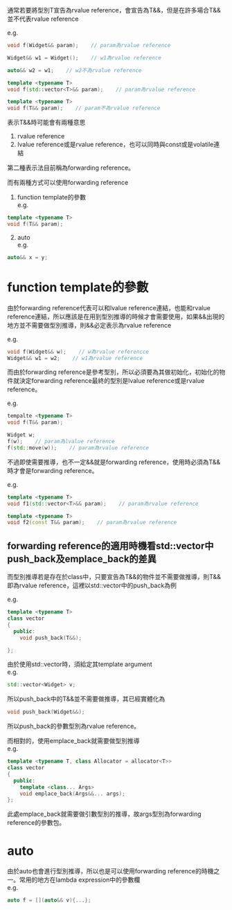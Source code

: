 通常若要將型別T宣告為rvalue reference，會宣告為T&&，但是在許多場合T&&並不代表rvalue reference

e.g.
```cpp
void f(Widget&& param);    // param為rvalue reference

Widget&& w1 = Widget();    // w1為rvalue reference

auto&& w2 = w1;    // w2不為rvalue reference

template <typename T>
void f(std::vector<T>&& param);    // param為rvalue reference

template <typename T>
void f(T&& param);    // param不為rvalue reference
```

表示T&&時可能會有兩種意思
1. rvalue reference
2. lvalue reference或是rvalue reference，也可以同時與const或是volatile連結

第二種表示法目前稱為forwarding reference。

而有兩種方式可以使用forwarding reference
1. function template的參數<br>
e.g.
```cpp
template <typename T>
void f(T&& param);
```
2. auto<br>
e.g.
```cpp
auto&& x = y;
```

# function template的參數
由於forwarding reference代表可以和lvalue reference連結，也能和rvalue reference連結，所以應該是在用到型別推導的時候才會需要使用，如果&&出現的地方並不需要做型別推導，則&&必定表示為rvalue reference

e.g.
```cpp
void f(Widget&& w);    // w為rvalue referencce
Widget&& w1 = w2;    // w1為rvalue reference
```

而由於forwarding reference是參考型別，所以必須要為其做初始化，初始化的物件就決定forwarding reference最終的型別是lvalue reference或是rvalue reference。

e.g.
```cpp
tempalte <typename T>
void f(T&& param);

Widget w;
f(w);    // param為lvalue reference
f(std::move(w));    // param為rvalue reference
```

不過即使需要推導，也不一定&&就是forwarding reference，使用時必須為T&&時才會是forwarding reference。

e.g.
```cpp
template <typename T>
void f1(std::vector<T>&& param);    // param為rvalue reference

template <typename T>
void f2(const T&& param);    // param為rvalue reference
```

## forwarding reference的適用時機看std::vector中push_back及emplace_back的差異
而型別推導若是存在於class中，只要宣告為T&&的物件並不需要做推導，則T&&即為rvalue reference，這裡以std::vector中的push_back為例

e.g.
```cpp
template <typename T>
class vector
{
  public:
    void push_back(T&&);

};
```

由於使用std::vector時，須給定其template argument<br>
e.g.
```cpp
std::vector<Widget> v;
```

所以push_back中的T&&並不需要做推導，其已經實體化為<br>
```cpp
void push_back(Widget&&);
```

所以push_back的參數型別為rvalue reference。


而相對的，使用emplace_back就需要做型別推導<br>
e.g.
```cpp
template <typename T, class Allocator = allocator<T>>
class vector
{
  public:
    template <class... Args>
    void emplace_back(Args&&... args);
};
```

此處emplace_back就需要做引數型別的推導，故args型別為forwarding reference的參數包。


# auto
由於auto也會進行型別推導，所以也是可以使用forwarding reference的時機之一。常用的地方在lambda expression中的參數欄<br>
e.g.
```cpp
auto f = [](auto&& v){...};
```